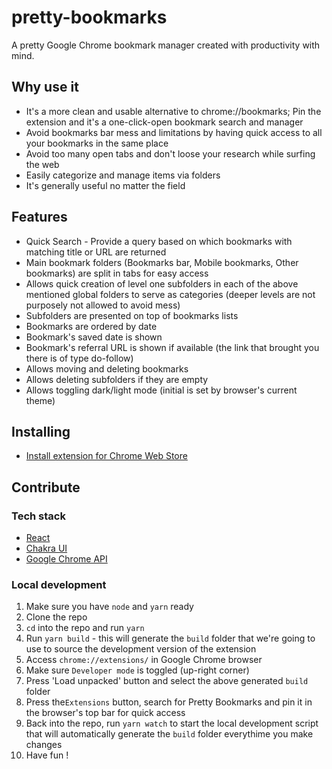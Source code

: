 # pretty-bookmarks

A pretty Google Chrome bookmark manager created with productivity with mind.

## Why use it

- It's a more clean and usable alternative to chrome://bookmarks; Pin the extension and it's a one-click-open bookmark search and manager
- Avoid bookmarks bar mess and limitations by having quick access to all your bookmarks in the same place
- Avoid too many open tabs and don't loose your research while surfing the web
- Easily categorize and manage items via folders
- It's generally useful no matter the field

## Features

- Quick Search - Provide a query based on which bookmarks with matching title or URL are returned
- Main bookmark folders (Bookmarks bar, Mobile bookmarks, Other bookmarks) are split in tabs for easy access
- Allows quick creation of level one subfolders in each of the above mentioned global folders to serve as categories (deeper levels are not purposely not allowed to avoid mess)
- Subfolders are presented on top of bookmarks lists
- Bookmarks are ordered by date
- Bookmark's saved date is shown
- Bookmark's referral URL is shown if available (the link that brought you there is of type do-follow)
- Allows moving and deleting bookmarks
- Allows deleting subfolders if they are empty
- Allows toggling dark/light mode (initial is set by browser's current theme)

## Installing

- [Install extension for Chrome Web Store](https://chrome.google.com/webstore/detail/pretty-bookmarks/lohepadcegakjkmgjignaejcgkaceobn)

## Contribute

### Tech stack

- [React](https://react.dev/)
- [Chakra UI](https://chakra-ui.com/)
- [Google Chrome API](https://developer.chrome.com/docs/extensions/reference/)

### Local development

1. Make sure you have `node` and `yarn` ready
2. Clone the repo
3. `cd` into the repo and run `yarn`
4. Run `yarn build` - this will generate the `build` folder that we're going to use to source the development version of the extension
5. Access `chrome://extensions/` in Google Chrome browser
6. Make sure `Developer mode` is toggled (up-right corner)
7. Press 'Load unpacked' button and select the above generated `build` folder
8. Press the`Extensions` button, search for Pretty Bookmarks and pin it in the browser's top bar for quick access
9. Back into the repo, run `yarn watch` to start the local development script that will automatically generate the `build` folder everythime you make changes
10. Have fun !
